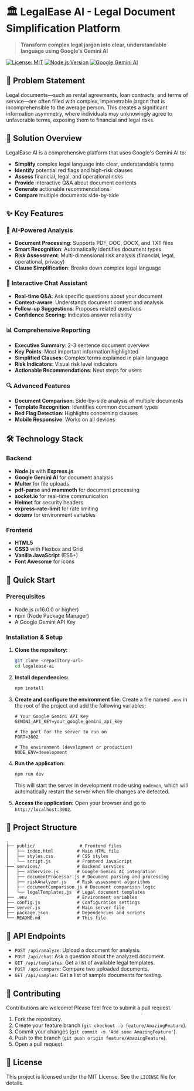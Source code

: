 # 🏛️ LegalEase AI - Legal Document Simplification Platform

> **Transform complex legal jargon into clear, understandable language using Google's Gemini AI**

[![License: MIT](https://img.shields.io/badge/License-MIT-yellow.svg)](https://opensource.org/licenses/MIT)
[![Node.js Version](https://img.shields.io/badge/node-%3E%3D16.0.0-brightgreen.svg)](https://nodejs.org/)
[![Google Gemini AI](https://img.shields.io/badge/AI-Google%20Gemini-blue.svg)](https://ai.google.dev/)

## 🎯 Problem Statement

Legal documents—such as rental agreements, loan contracts, and terms of service—are often filled with complex, impenetrable jargon that is incomprehensible to the average person. This creates a significant information asymmetry, where individuals may unknowingly agree to unfavorable terms, exposing them to financial and legal risks.

## 🚀 Solution Overview

LegalEase AI is a comprehensive platform that uses Google's Gemini AI to:

- **Simplify** complex legal language into clear, understandable terms
- **Identify** potential red flags and high-risk clauses
- **Assess** financial, legal, and operational risks
- **Provide** interactive Q&A about document contents
- **Generate** actionable recommendations
- **Compare** multiple documents side-by-side

## ✨ Key Features

### 🤖 AI-Powered Analysis
- **Document Processing**: Supports PDF, DOC, DOCX, and TXT files
- **Smart Recognition**: Automatically identifies document types
- **Risk Assessment**: Multi-dimensional risk analysis (financial, legal, operational, privacy)
- **Clause Simplification**: Breaks down complex legal language

### 💬 Interactive Chat Assistant
- **Real-time Q&A**: Ask specific questions about your document
- **Context-aware**: Understands document content and analysis
- **Follow-up Suggestions**: Proposes related questions
- **Confidence Scoring**: Indicates answer reliability

### 📊 Comprehensive Reporting
- **Executive Summary**: 2-3 sentence document overview
- **Key Points**: Most important information highlighted
- **Simplified Clauses**: Complex terms explained in plain language
- **Risk Indicators**: Visual risk level indicators
- **Actionable Recommendations**: Next steps for users

### 🔍 Advanced Features
- **Document Comparison**: Side-by-side analysis of multiple documents
- **Template Recognition**: Identifies common document types
- **Red Flag Detection**: Highlights concerning clauses
- **Mobile Responsive**: Works on all devices

## 🛠️ Technology Stack

### Backend
- **Node.js** with **Express.js**
- **Google Gemini AI** for document analysis
- **Multer** for file uploads
- **pdf-parse** and **mammoth** for document processing
- **socket.io** for real-time communication
- **Helmet** for security headers
- **express-rate-limit** for rate limiting
- **dotenv** for environment variables

### Frontend
- **HTML5**
- **CSS3** with Flexbox and Grid
- **Vanilla JavaScript** (ES6+)
- **Font Awesome** for icons

## 🚀 Quick Start

### Prerequisites
- Node.js (v16.0.0 or higher)
- npm (Node Package Manager)
- A Google Gemini API Key

### Installation & Setup

1.  **Clone the repository:**
    ```bash
    git clone <repository-url>
    cd legalease-ai
    ```

2.  **Install dependencies:**
    ```bash
    npm install
    ```

3.  **Create and configure the environment file:**
    Create a file named `.env` in the root of the project and add the following variables:

    ```
    # Your Google Gemini API Key
    GEMINI_API_KEY=your_google_gemini_api_key

    # The port for the server to run on
    PORT=3002

    # The environment (development or production)
    NODE_ENV=development
    ```

4.  **Run the application:**
    ```bash
    npm run dev
    ```
    This will start the server in development mode using `nodemon`, which will automatically restart the server when file changes are detected.

5.  **Access the application:**
    Open your browser and go to `http://localhost:3002`.

## 📁 Project Structure

```
.
├── public/                 # Frontend files
│   ├── index.html         # Main HTML file
│   ├── styles.css         # CSS styles
│   └── script.js          # Frontend JavaScript
├── services/              # Backend services
│   ├── aiService.js       # Google Gemini AI integration
│   ├── documentProcessor.js # Document parsing and processing
│   ├── riskAnalyzer.js    # Risk assessment algorithms
│   ├── documentComparison.js # Document comparison logic
│   └── legalTemplates.js  # Legal document templates
├── .env                   # Environment variables
├── config.js              # Configuration settings
├── server.js              # Main server file
├── package.json           # Dependencies and scripts
└── README.md              # This file
```

## 🔧 API Endpoints

-   `POST /api/analyze`: Upload a document for analysis.
-   `POST /api/chat`: Ask a question about the analyzed document.
-   `GET /api/templates`: Get a list of available legal templates.
-   `POST /api/compare`: Compare two uploaded documents.
-   `GET /api/samples`: Get a list of sample documents for testing.

## 🤝 Contributing

Contributions are welcome! Please feel free to submit a pull request.

1.  Fork the repository.
2.  Create your feature branch (`git checkout -b feature/AmazingFeature`).
3.  Commit your changes (`git commit -m 'Add some AmazingFeature'`).
4.  Push to the branch (`git push origin feature/AmazingFeature`).
5.  Open a pull request.

## 📄 License

This project is licensed under the MIT License. See the `LICENSE` file for details.
